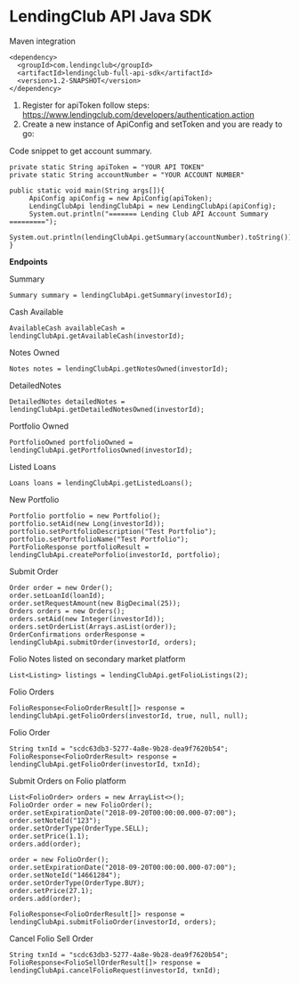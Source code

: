 LendingClub API Java SDK
===========================

Maven integration


    <dependency>
      <groupId>com.lendingclub</groupId>
      <artifactId>lendingclub-full-api-sdk</artifactId>
      <version>1.2-SNAPSHOT</version>
    </dependency>

1. Register for apiToken follow steps: https://www.lendingclub.com/developers/authentication.action
2. Create a new instance of ApiConfig and setToken and you are ready to go:

Code snippet to get account summary. 

    private static String apiToken = "YOUR API TOKEN"
    private static String accountNumber = "YOUR ACCOUNT NUMBER"

    public static void main(String args[]){
         ApiConfig apiConfig = new ApiConfig(apiToken);
         LendingClubApi lendingClubApi = new LendingClubApi(apiConfig);
         System.out.println("======= Lending Club API Account Summary =========");
         System.out.println(lendingClubApi.getSummary(accountNumber).toString());
    }

<strong>Endpoints</strong>

Summary
    
    Summary summary = lendingClubApi.getSummary(investorId);
    
Cash Available

    AvailableCash availableCash = lendingClubApi.getAvailableCash(investorId);
    
Notes Owned

    Notes notes = lendingClubApi.getNotesOwned(investorId);
     
DetailedNotes

    DetailedNotes detailedNotes = lendingClubApi.getDetailedNotesOwned(investorId);

Portfolio Owned

    PortfolioOwned portfolioOwned = lendingClubApi.getPortfoliosOwned(investorId);
    
Listed Loans

    Loans loans = lendingClubApi.getListedLoans();
    
New Portfolio

    Portfolio portfolio = new Portfolio();
    portfolio.setAid(new Long(investorId));
    portfolio.setPortfolioDescription("Test Portfolio");
    portfolio.setPortfolioName("Test Portfolio");
    PortFolioResponse portfolioResult = lendingClubApi.createPorfolio(investorId, portfolio);
    
Submit Order
    
    Order order = new Order();
    order.setLoanId(loanId);
    order.setRequestAmount(new BigDecimal(25));
    Orders orders = new Orders();
    orders.setAid(new Integer(investorId));
    orders.setOrderList(Arrays.asList(order));
    OrderConfirmations orderResponse = lendingClubApi.submitOrder(investorId, orders);

Folio Notes listed on secondary market platform

    List<Listing> listings = lendingClubApi.getFolioListings(2);
    
Folio Orders
    
    FolioResponse<FolioOrderResult[]> response = lendingClubApi.getFolioOrders(investorId, true, null, null);
    
Folio Order
    
    String txnId = "scdc63db3-5277-4a8e-9b28-dea9f7620b54";
    FolioResponse<FolioOrderResult> response = lendingClubApi.getFolioOrder(investorId, txnId);

Submit Orders on Folio platform

    List<FolioOrder> orders = new ArrayList<>();
    FolioOrder order = new FolioOrder();
    order.setExpirationDate("2018-09-20T00:00:00.000-07:00");
    order.setNoteId("123");
    order.setOrderType(OrderType.SELL);
    order.setPrice(1.1);
    orders.add(order);

    order = new FolioOrder();
    order.setExpirationDate("2018-09-20T00:00:00.000-07:00");
    order.setNoteId("14661284");
    order.setOrderType(OrderType.BUY);
    order.setPrice(27.1);
    orders.add(order);

    FolioResponse<FolioOrderResult[]> response = lendingClubApi.submitFolioOrder(investorId, orders);
        
Cancel Folio Sell Order

    String txnId = "scdc63db3-5277-4a8e-9b28-dea9f7620b54";
    FolioResponse<FolioSellOrderResult[]> response = lendingClubApi.cancelFolioRequest(investorId, txnId);        
